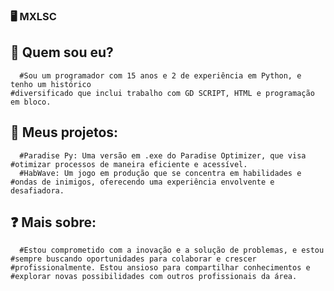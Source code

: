 ### 🖥️ MXLSC
  ## 🧑 Quem sou eu?
      #Sou um programador com 15 anos e 2 de experiência em Python, e tenho um histórico 
    #diversificado que inclui trabalho com GD SCRIPT, HTML e programação em bloco.
  ## 📜 Meus projetos:
      #Paradise Py: Uma versão em .exe do Paradise Optimizer, que visa 
    #otimizar processos de maneira eficiente e acessível.
      #HabWave: Um jogo em produção que se concentra em habilidades e 
    #ondas de inimigos, oferecendo uma experiência envolvente e desafiadora.
  ## ❓ Mais sobre:
      #Estou comprometido com a inovação e a solução de problemas, e estou
    #sempre buscando oportunidades para colaborar e crescer
    #profissionalmente. Estou ansioso para compartilhar conhecimentos e
    #explorar novas possibilidades com outros profissionais da área.
